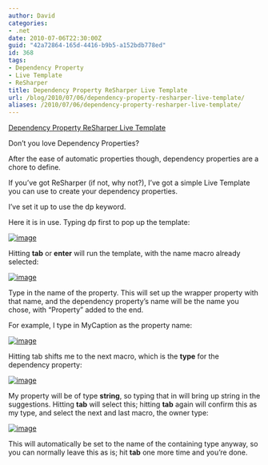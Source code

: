 ```yaml
---
author: David
categories:
- .net
date: 2010-07-06T22:30:00Z
guid: "42a72864-165d-4416-b9b5-a152bdb778ed"
id: 368
tags:
- Dependency Property
- Live Template
- ReSharper
title: Dependency Property ReSharper Live Template
url: /blog/2010/07/06/dependency-property-resharper-live-template/
aliases: /2010/07/06/dependency-property-resharper-live-template/
---
```


[Dependency Property ReSharper Live Template](/wp-content/uploads/2010/07/DependencyPropertyLiveTemplate.zip)

Don’t you love Dependency Properties?

After the ease of automatic properties though, dependency properties are a chore to define.

If you’ve got ReSharper (if not, why not?), I’ve got a simple Live Template you can use to create your dependency properties.

I’ve set it up to use the dp keyword.

Here it is in use. Typing dp first to pop up the template:

[<img class="wlDisabledImage" style="margin: 0px; display: inline; border-width: 0px;" title="image" src="/wp-content/uploads/2010/07/image.png" border="0" alt="image" />](/wp-content/uploads/2010/07/image.png)

Hitting **tab** or **enter** will run the template, with the name macro already selected:

[<img class="wlDisabledImage" style="margin: 0px; display: inline; border-width: 0px;" title="image" src="/wp-content/uploads/2010/07/image1.png" border="0" alt="image" />](/wp-content/uploads/2010/07/image1.png)

Type in the name of the property. This will set up the wrapper property with that name, and the dependency property’s name will be the name you chose, with “Property” added to the end.

For example, I type in MyCaption as the property name:

[<img class="wlDisabledImage" style="margin: 0px; display: inline; border-width: 0px;" title="image" src="/wp-content/uploads/2010/07/image2.png" border="0" alt="image" />](/wp-content/uploads/2010/07/image2.png)

Hitting tab shifts me to the next macro, which is the **type** for the dependency property:

[<img class="wlDisabledImage" style="display: inline; border-width: 0px;" title="image" src="/wp-content/uploads/2010/07/image3.png" border="0" alt="image" />](/wp-content/uploads/2010/07/image3.png)

My property will be of type **string**, so typing that in will bring up string in the suggestions. Hitting **tab** will select this; hitting **tab** again will confirm this as my type, and select the next and last macro, the owner type:

[<img class="wlDisabledImage" style="margin: 0px; display: inline; border-width: 0px;" title="image" src="/wp-content/uploads/2010/07/image4.png" border="0" alt="image" />](/wp-content/uploads/2010/07/image4.png)

This will automatically be set to the name of the containing type anyway, so you can normally leave this as is; hit **tab** one more time and you’re done.
